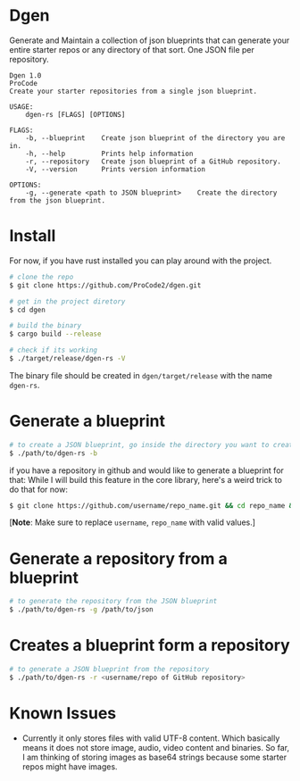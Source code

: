 # Dgen

Generate and Maintain a collection of json blueprints that can generate your entire starter repos or any directory of that sort. One JSON file per repository.

```
Dgen 1.0
ProCode
Create your starter repositories from a single json blueprint.

USAGE:
    dgen-rs [FLAGS] [OPTIONS]

FLAGS:
    -b, --blueprint    Create json blueprint of the directory you are in.
    -h, --help         Prints help information
    -r, --repository   Create json blueprint of a GitHub repository.
    -V, --version      Prints version information

OPTIONS:
    -g, --generate <path to JSON blueprint>    Create the directory from the json blueprint.
```

# Install

For now, if you have rust installed you can play around with the project.

```bash
# clone the repo
$ git clone https://github.com/ProCode2/dgen.git

# get in the project diretory
$ cd dgen

# build the binary
$ cargo build --release

# check if its working
$ ./target/release/dgen-rs -V
```

The binary file should be created in `dgen/target/release` with the name `dgen-rs`.

# Generate a blueprint

```bash
# to create a JSON blueprint, go inside the directory you want to create a blueprint of and run
$ ./path/to/dgen-rs -b
```

if you have a repository in github and would like to generate a blueprint for that: While I will build this feature in the core library, here's a weird trick to do that for now:

```bash
$ git clone https://github.com/username/repo_name.git && cd repo_name && ~/path/to/dgen-rs -b && cd ../ && mv ./repo_name/repo_name.json . && rm -rf repo_name
```

[**Note**: Make sure to replace `username`, `repo_name` with valid values.]

# Generate a repository from a blueprint

```bash
# to generate the repository from the JSON blueprint
$ ./path/to/dgen-rs -g /path/to/json
```

# Creates a blueprint form a repository

```bash
# to generate a JSON blueprint from the repository
$ ./path/to/dgen-rs -r <username/repo of GitHub repository>
```

# Known Issues

- Currently it only stores files with valid UTF-8 content. Which basically means it does not store image, audio, video content and binaries. So far, I am thinking of storing images as base64 strings because some starter repos might have images.
